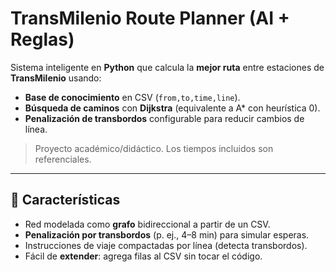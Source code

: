 # TransMilenio Route Planner (AI + Reglas)

Sistema inteligente en **Python** que calcula la **mejor ruta** entre estaciones de **TransMilenio** usando:
- **Base de conocimiento** en CSV (`from,to,time,line`).
- **Búsqueda de caminos** con **Dijkstra** (equivalente a A* con heurística 0).
- **Penalización de transbordos** configurable para reducir cambios de línea.

> Proyecto académico/didáctico. Los tiempos incluidos son referenciales.

---

## 🚀 Características
- Red modelada como **grafo** bidireccional a partir de un CSV.
- **Penalización por transbordos** (p. ej., 4–8 min) para simular esperas.
- Instrucciones de viaje compactadas por línea (detecta transbordos).
- Fácil de **extender**: agrega filas al CSV sin tocar el código.
